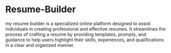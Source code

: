 # Resume-Builder
my resume builder is a specialized  online platform designed to assist individuals in creating professional and effective resumes. It streamlines the process of crafting a resume by providing templates, prompts, and guidance to help users highlight their skills, experiences, and qualifications in a clear and organized manner.
